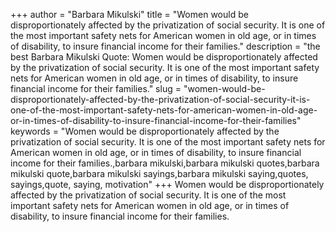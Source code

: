+++
author = "Barbara Mikulski"
title = "Women would be disproportionately affected by the privatization of social security. It is one of the most important safety nets for American women in old age, or in times of disability, to insure financial income for their families."
description = "the best Barbara Mikulski Quote: Women would be disproportionately affected by the privatization of social security. It is one of the most important safety nets for American women in old age, or in times of disability, to insure financial income for their families."
slug = "women-would-be-disproportionately-affected-by-the-privatization-of-social-security-it-is-one-of-the-most-important-safety-nets-for-american-women-in-old-age-or-in-times-of-disability-to-insure-financial-income-for-their-families"
keywords = "Women would be disproportionately affected by the privatization of social security. It is one of the most important safety nets for American women in old age, or in times of disability, to insure financial income for their families.,barbara mikulski,barbara mikulski quotes,barbara mikulski quote,barbara mikulski sayings,barbara mikulski saying,quotes, sayings,quote, saying, motivation"
+++
Women would be disproportionately affected by the privatization of social security. It is one of the most important safety nets for American women in old age, or in times of disability, to insure financial income for their families.
